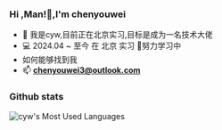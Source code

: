 ### Hi ,Man!👋,I'm chenyouwei
 - 🔭 我是cyw,目前正在北京实习,目标是成为一名技术大佬<br>
 - 💻 2024.04 ~ 至今 在 北京 实习
 🌴努力学习中 
 - 如何能够找到我
 - 📫  **chenyouwei3@outlook.com**<br>
 ### Github stats
<!--  ![cyw's Most Used Languages](https://github-readme-stats.vercel.app/api/top-langs/?username=Chenyouwei3langs_count=16&layout=compact&card_width=445)
  -->
![cyw's Most Used Languages](https://github-readme-stats.vercel.app/api/top-langs/?username=Chenyouwei3&layout=compact)
